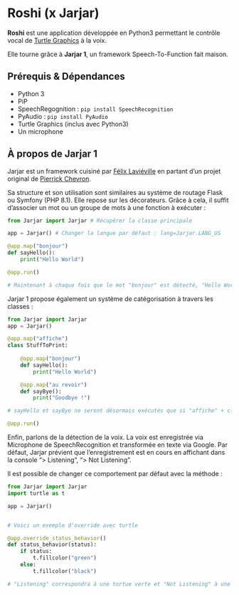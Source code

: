 # Roshi (x Jarjar)

**Roshi** est une application développée en Python3 permettant le contrôle vocal de [Turtle Graphics](https://docs.python.org/fr/3/library/turtle.html) à la voix. 

Elle tourne grâce à **Jarjar 1**, un framework Speech-To-Function fait maison.

## Prérequis & Dépendances

- Python 3
- PiP
- SpeechRegognition : `pip install SpeechRecognition`
- PyAudio : `pip install PyAudio`
- Turtle Graphics (inclus avec Python3)
- Un microphone

## À propos de Jarjar 1

Jarjar est un framework cuisiné par [Félix Laviéville](https://github.com/TuberculeP) en partant d’un projet original de [Pierrick Chevron](https://www.linkedin.com/in/pierrick-chevron-42b05810b/).

Sa structure et son utilisation sont similaires au système de routage Flask ou Symfony (PHP 8.1). Elle repose sur les décorateurs. Grâce à cela, il suffit d’associer un mot ou un groupe de mots à une fonction à exécuter :

```python
from Jarjar import Jarjar # Récupérer la classe principale

app = Jarjar() # Changer la langue par défaut : lang=Jarjar.LANG_US

@app.map("bonjour")
def sayHello():
	print("Hello World")

@app.run()

# Maintenant à chaque fois que le mot "bonjour" est détecté, "Hello World" est affiché
```

Jarjar 1 propose également un système de catégorisation à travers les classes :

```python
from Jarjar import Jarjar
app = Jarjar()

@app.map("affiche")
class StuffToPrint:
	
	@app.map("bonjour")
	def sayHello():
		print("Hello World")

	@app.map("au revoir")
	def sayBye():
		print("Goodbye !")

# sayHello et sayBye ne seront désormais exécutés que si "affiche" + clé est prononcé

@app.run()
```

Enfin, parlons de la détection de la voix. La voix est enregistrée via Microphone de SpeechRecognition et transformée en texte via Google. Par défaut, Jarjar prévient que l’enregistrement est en cours en affichant dans la console “> Listening”, “> Not Listening”.

Il est possible de changer ce comportement par défaut avec la méthode :

```python
from Jarjar import Jarjar
import turtle as t

app = Jarjar()


# Voici un exemple d'override avec turtle

@app.override_status_behavior()
def status_behavior(status):
    if status:
        t.fillcolor("green")
    else:
        t.fillcolor("black")

# "Listening" correspondra à une tortue verte et "Not Listening" à une tortue noire
```